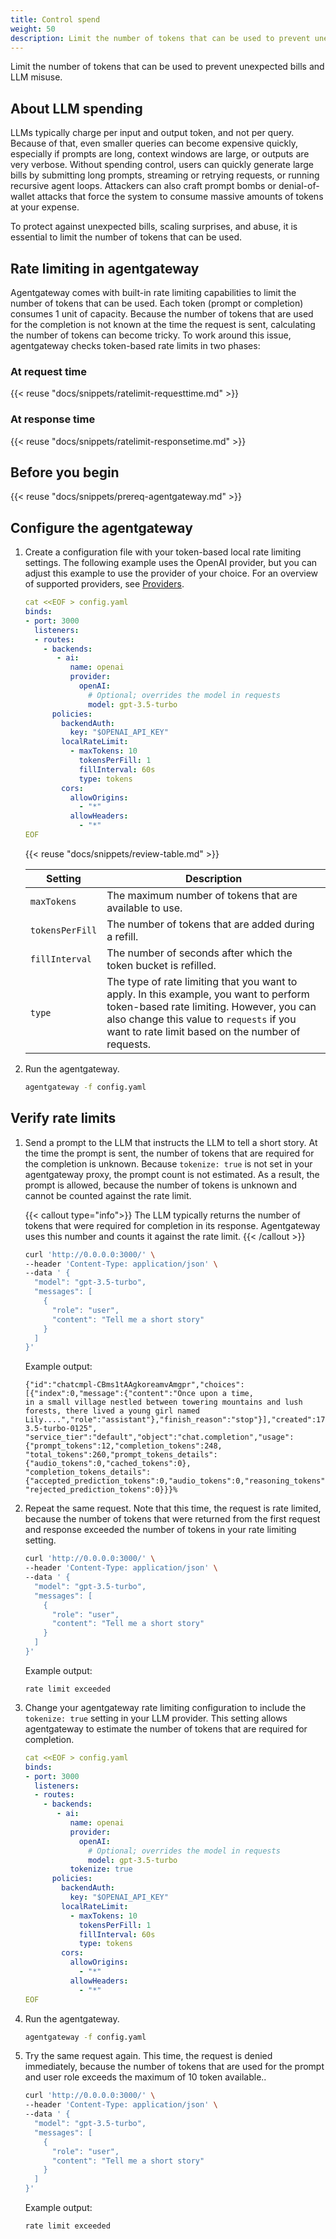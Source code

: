 ```yaml
---
title: Control spend
weight: 50
description: Limit the number of tokens that can be used to prevent unexpected bills and LLM misuse. 
---
```


Limit the number of tokens that can be used to prevent unexpected bills and LLM misuse. 

## About LLM spending

LLMs typically charge per input and output token, and not per query. Because of that, even smaller queries can become expensive quickly, especially if prompts are long, context windows are large, or outputs are very verbose. Without spending control, users can quickly generate large bills by submitting long prompts, streaming or retrying requests, or running recursive agent loops. Attackers can also craft prompt bombs or denial-of-wallet attacks that force the system to consume massive amounts of tokens at your expense. 

To protect against unexpected bills, scaling surprises, and abuse, it is essential to limit the number of tokens that can be used. 

## Rate limiting in agentgateway

Agentgateway comes with built-in rate limiting capabilities to limit the number of tokens that can be used. Each token (prompt or completion) consumes 1 unit of capacity. Because the number of tokens that are used for the completion is not known at the time the request is sent, calculating the number of tokens can become tricky. To work around this issue, agentgateway checks token-based rate limits in two phases: 

### At request time

{{< reuse "docs/snippets/ratelimit-requesttime.md" >}} 

### At response time

{{< reuse "docs/snippets/ratelimit-responsetime.md" >}} 

## Before you begin

{{< reuse "docs/snippets/prereq-agentgateway.md" >}}

## Configure the agentgateway

1. Create a configuration file with your token-based local rate limiting settings. The following example uses the OpenAI provider, but you can adjust this example to use the provider of your choice. For an overview of supported providers, see [Providers](../providers).
   ```yaml
   cat <<EOF > config.yaml
   binds:
   - port: 3000
     listeners:
     - routes:
       - backends:
          - ai:
             name: openai
             provider:
               openAI:
                 # Optional; overrides the model in requests
                 model: gpt-3.5-turbo
         policies:
           backendAuth:
             key: "$OPENAI_API_KEY"
           localRateLimit:
             - maxTokens: 10
               tokensPerFill: 1
               fillInterval: 60s
               type: tokens
           cors:
             allowOrigins:
               - "*"
             allowHeaders:
               - "*"
   EOF
   ```

   {{< reuse "docs/snippets/review-table.md" >}}

   | Setting | Description | 
   | -- | -- | 
   | `maxTokens` | The maximum number of tokens that are available to use. | 
   | `tokensPerFill` | The number of tokens that are added during a refill. |  
   | `fillInterval` | The number of seconds after which the token bucket is refilled. | 
   | `type` | The type of rate limiting that you want to apply. In this example, you want to perform token-based rate limiting. However, you can also change this value to `requests` if you want to rate limit based on the number of requests. | 

2. Run the agentgateway. 
   ```sh
   agentgateway -f config.yaml
   ```
   
## Verify rate limits

1. Send a prompt to the LLM that instructs the LLM to tell a short story. At the time the prompt is sent, the number of tokens that are required for the completion is unknown. Because `tokenize: true` is not set in your agentgateway proxy, the prompt count is not estimated. As a result, the prompt is allowed, because the number of tokens is unknown and cannot be counted against the rate limit. 

   {{< callout type="info">}}
   The LLM typically returns the number of tokens that were required for completion in its response. Agentgateway uses this number and counts it against the rate limit. 
   {{< /callout >}}
   
   ```sh
   curl 'http://0.0.0.0:3000/' \
   --header 'Content-Type: application/json' \
   --data ' {
     "model": "gpt-3.5-turbo",
     "messages": [
       {
         "role": "user",
         "content": "Tell me a short story"
       }
     ]
   }'
   ```
   
   Example output: 
   ```
   {"id":"chatcmpl-CBms1tAAgkoreamvAmgpr","choices":[{"index":0,"message":{"content":"Once upon a time, 
   in a small village nestled between towering mountains and lush forests, there lived a young girl named
   Lily....","role":"assistant"},"finish_reason":"stop"}],"created":1756925501,"model":"gpt-3.5-turbo-0125",
   "service_tier":"default","object":"chat.completion","usage":{"prompt_tokens":12,"completion_tokens":248,
   "total_tokens":260,"prompt_tokens_details":{"audio_tokens":0,"cached_tokens":0},
   "completion_tokens_details":{"accepted_prediction_tokens":0,"audio_tokens":0,"reasoning_tokens":0,
   "rejected_prediction_tokens":0}}}%        
   ```
   
2. Repeat the same request. Note that this time, the request is rate limited, because the number of tokens that were returned from the first request and response exceeded the number of tokens in your rate limiting setting. 
   ```sh
   curl 'http://0.0.0.0:3000/' \
   --header 'Content-Type: application/json' \
   --data ' {
     "model": "gpt-3.5-turbo",
     "messages": [
       {
         "role": "user",
         "content": "Tell me a short story"
       }
     ]
   }'
   ```
   
   Example output: 
   ```
   rate limit exceeded
   ```
   
3. Change your agentgateway rate limiting configuration to include the `tokenize: true` setting in your LLM provider. This setting allows agentgateway to estimate the number of tokens that are required for completion. 
   ```yaml
   cat <<EOF > config.yaml
   binds:
   - port: 3000
     listeners:
     - routes:
       - backends:
          - ai:
             name: openai
             provider:
               openAI:
                 # Optional; overrides the model in requests
                 model: gpt-3.5-turbo
             tokenize: true
         policies:
           backendAuth:
             key: "$OPENAI_API_KEY"
           localRateLimit:
             - maxTokens: 10
               tokensPerFill: 1
               fillInterval: 60s
               type: tokens
           cors:
             allowOrigins:
               - "*"
             allowHeaders:
               - "*"
   EOF
   ```

4. Run the agentgateway. 
   ```sh
   agentgateway -f config.yaml
   ```

5. Try the same request again. This time, the request is denied immediately, because the number of tokens that are used for the prompt and user role exceeds the maximum of 10 token available.. 
   ```sh
   curl 'http://0.0.0.0:3000/' \
   --header 'Content-Type: application/json' \
   --data ' {
     "model": "gpt-3.5-turbo",
     "messages": [
       {
         "role": "user",
         "content": "Tell me a short story"
       }
     ]
   }'
   ```
   
   Example output: 
   ```
   rate limit exceeded
   ```

   
   


